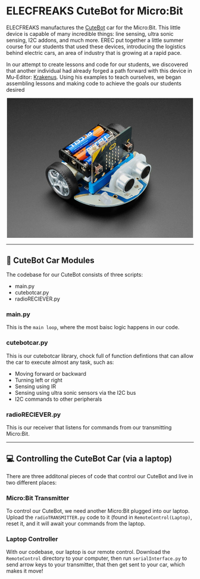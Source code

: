 # ELECFREAKS CuteBot for Micro:Bit
ELECFREAKS manufactures the [CuteBot](https://www.elecfreaks.com/micro-bit-smart-cutebot.html) car for the Micro:Bit. This little device is capable of many incredible things: line sensing, ultra sonic sensing, I2C addons, and much more. EREC put together a little summer course for our students that used these devices, introducing the logistics behind electric cars, an area of industry that is growing at a rapid pace.

In our attempt to create lessons and code for our students, we discovered that another individual had already forged a path forward with this device in Mu-Editor: [Krakenus](https://github.com/Krakenus/microbit-cutebot-micropython). Using his examples to teach ourselves, we began assembling lessons and making code to achieve the goals our students desired

<p align="center">
  <img src="../imgs/cutebotcar.jpg" width="500"/>
</p>

---
## :blue_car: CuteBot Car Modules
The codebase for our CuteBot consists of three scripts:
* main.py
* cutebotcar.py
* radioRECIEVER.py

### main.py
This is the `main loop`, where the most baisc logic happens in our code. 

### cutebotcar.py
This is our cutebotcar library, chock full of function defintions that can allow the car to execute almost any task, such as:
* Moving forward or backward
* Turning left or right
* Sensing using IR
* Sensing using ultra sonic sensors via the I2C bus
* I2C commands to other peripherals

### radioRECIEVER.py
This is our receiver that listens for commands from our transmitting Micro:Bit.

---
## :computer: Controlling the CuteBot Car (via a laptop)
There are three additonal pieces of code that control our CuteBot and live in two different places:

### Micro:Bit Transmitter
To control our CuteBot, we need another Micro:Bit plugged into our laptop. Upload the `radioTRANSMITTER.py` code to it (found in `RemoteControl(Laptop)`, reset it, and it will await your commands from the laptop.

### Laptop Controller
With our codebase, our laptop is our remote control. Download the `RemoteControl` directory to your computer, then run `serialInterface.py` to send arrow keys to your transmitter, that then get sent to your car, which makes it move!
